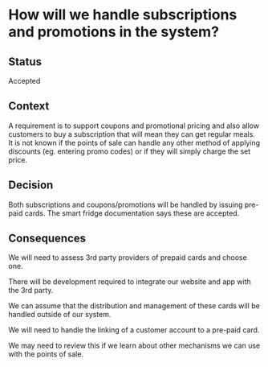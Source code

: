 # How will we handle subscriptions and promotions in the system?

## Status
Accepted

## Context
A requirement is to support coupons and promotional pricing and also allow customers to buy a subscription that will mean they can get regular meals.
It is not known if the points of sale can handle any other method of applying discounts (eg. entering promo codes) or if they will simply charge the set price.

## Decision
Both subscriptions and coupons/promotions will be handled by issuing pre-paid cards.  The smart fridge documentation says these are accepted.

## Consequences
We will need to assess 3rd party providers of prepaid cards and choose one.

There will be development required to integrate our website and app with the 3rd party.

We can assume that the distribution and management of these cards will be handled outside of our system.

We will need to handle the linking of a customer account to a pre-paid card.

We may need to review this if we learn about other mechanisms we can use with the points of sale.
